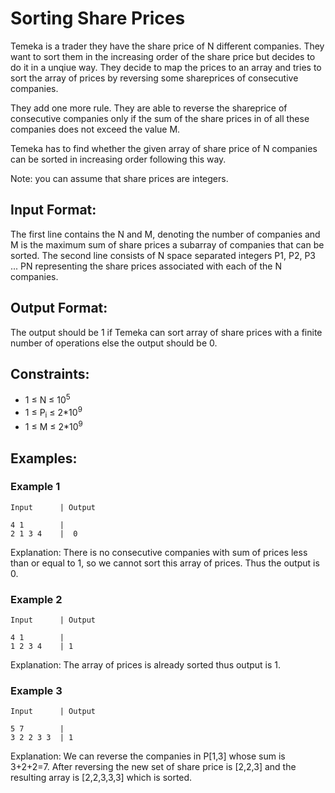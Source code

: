# Sorting Share Prices #

Temeka is a trader they have the share price of N different companies. They want to sort them in the increasing order of the share price but decides to do it in a unqiue way. They decide to map the prices to an array and tries to sort the array of prices by reversing some shareprices of consecutive companies.

They add one more rule. They are able to reverse the shareprice of consecutive companies only if the sum of the share prices in of all these companies does not exceed the value M.

Temeka has to find whether the given array of share price of N companies can be sorted in increasing order following this way.

Note: you can assume that share prices are integers.

## Input Format: ##
The first line contains the N and M, denoting the number of companies and M is the maximum sum of share prices a subarray of companies that can be sorted.
The second line consists of N space separated integers P1, P2, P3 ... PN representing the share prices associated with each of the N companies.

## Output Format: ##
The output should be 1 if Temeka can sort array of share prices with a finite number of operations else the output should be 0.

## Constraints: ##
- 1 ≤ N ≤ 10<sup>5</sup>
- 1 ≤ P<sub>i</sub> ≤ 2*10<sup>9</sup>
- 1 ≤ M ≤ 2*10<sup>9</sup>

## Examples: ##

### Example 1 ###
```
Input      | Output
```
```
4 1        |  
2 1 3 4    |  0
```

Explanation: There is no consecutive companies with sum of prices less than or equal to 1, so we cannot sort this array of prices. Thus the output is 0.

### Example 2 ###
```
Input      | Output
```
```
4 1        |
1 2 3 4    | 1
```

Explanation: The array of prices is already sorted thus output is 1.

### Example 3 ###
```
Input      | Output
```
```
5 7        |
3 2 2 3 3  | 1
```

Explanation: We can reverse the companies in P[1,3] whose sum is 3+2+2=7. After reversing the new set of share price is [2,2,3] and the resulting array is [2,2,3,3,3] which is sorted.